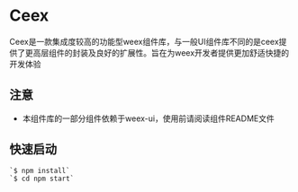 # Ceex

Ceex是一款集成度较高的功能型weex组件库，与一般UI组件库不同的是ceex提供了更高层组件的封装及良好的扩展性。旨在为weex开发者提供更加舒适快捷的开发体验

## 注意

- 本组件库的一部分组件依赖于weex-ui，使用前请阅读组件README文件

## 快速启动

```
`$ npm install`
`$ cd npm start`
```